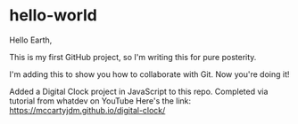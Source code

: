 # hello-world

Hello Earth, 

This is my first GitHub project, so I'm writing this for pure posterity.

I'm adding this to show you how to collaborate with Git. Now you're doing it!

Added a Digital Clock project in JavaScript to this repo. Completed via tutorial from whatdev on YouTube
Here's the link:
https://mccartyjdm.github.io/digital-clock/
